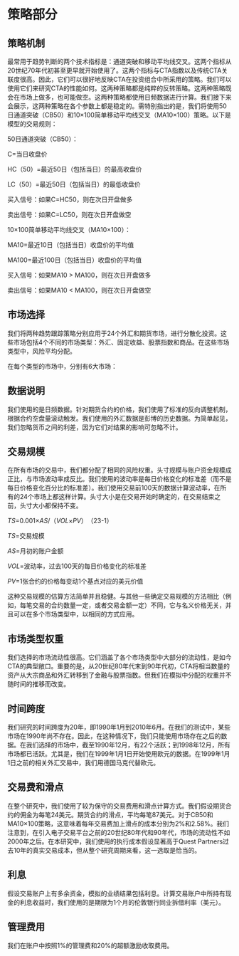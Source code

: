 # 策略部分

## 策略机制

最常用于趋势判断的两个技术指标是：通道突破和移动平均线交叉。这两个指标从20世纪70年代初甚至更早就开始使用了。这两个指标与CTA指数以及传统CTA关联度很高。因此，它们可以很好地反映CTA在投资组合中所采用的策略。我们可以使用它们来研究CTA的性能如何。这两种策略都是纯粹的反转策略。这两种策略既会在市场上做多，也可能做空。这两种策略都使用日频数据进行计算。我们接下来会展示，这两种策略在各个参数上都是稳定的。需特别指出的是，我们将使用50日通道突破（CB50）和10×100简单移动平均线交叉（MA10×100）策略。以下是模型的交易规则：

50日通道突破（CB50）：

C=当日收盘价

HC（50）=最近50日（包括当日）的最高收盘价

LC（50）=最近50日（包括当日）的最低收盘价

买入信号：如果C=HC50，则在次日开盘做多

卖出信号：如果C=LC50，则在次日开盘做空

10×100简单移动平均线交叉（MA10×100）：

MA10=最近10日（包括当日）收盘价的平均值

MA100=最近100日（包括当日）收盘价的平均值

买入信号：如果MA10 > MA100，则在次日开盘做多

卖出信号：如果MA10 < MA100，则在次日开盘做空

## 市场选择

我们将两种趋势跟踪策略分别应用于24个外汇和期货市场，进行分散化投资。这些市场包括4个不同的市场类型：外汇、固定收益、股票指数和商品。在这些市场类型中，风险平均分配。

在每个类型的市场中，分别有6大市场：

[](http://popImage?src='../Images/556-1.jpg')

## 数据说明

我们使用的是日频数据。针对期货合约的价格，我们使用了标准的反向调整机制，根据合约空盘量滚动触发。我们使用的外汇数据是彭博的历史数据。为简单起见，我们忽略货币之间的利差，因为它们对结果的影响可忽略不计。

## 交易规模

在所有市场的交易中，我们都分配了相同的风险权重。头寸规模与账户资金规模成正比，与市场波动率成反比。我们使用的波动率是每日价格变化的标准差（而不是每日价格变化百分比的标准差）。我们使用交易前100天的数据计算波动率，在所有的24个市场上都这样计算。头寸大小是在交易开始时确定的，在交易结束之前，头寸大小都保持不变。

_TS_\=0.001×_AS_/（_VOL_×_PV_）　（23-1）

_TS_\=交易规模

_AS_\=月初的账户金额

_VOL_\=波动率，过去100天的每日价格变化的标准差

_PV_\=1张合约的价格每变动1个基点对应的美元价值

这种交易规模的估算方法简单并且稳健。与其他一些确定交易规模的方法相比（例如，每笔交易的合约数量一定，或者交易金额一定）不同，它与名义价格无关，并且可以在多个市场类型中，以相同的方式应用。

## 市场类型权重

我们选择的市场流动性很高。它们涵盖了各个市场类型中大部分的流动性，是如今CTA的典型敞口。重要的是，从20世纪80年代末到90年代初，CTA将相当数量的资产从大宗商品和外汇转移到了金融与股票指数。但我们在模拟中分配的权重并不随时间的推移而改变。

## 时间跨度

我们研究的时间跨度为20年，即1990年1月到2010年6月。在我们的测试中，某些市场在1990年尚不存在。因此，在这种情况下，我们只能使用市场存在之后的数据。在我们选择的市场中，截至1990年12月，有22个活跃；到1998年12月，所有市场都已活跃。尤其是，我们在1999年1月1日开始使用欧元的数据。在1999年1月1日之前的相关外汇交易中，我们用德国马克代替欧元。

## 交易费和滑点

在整个研究中，我们使用了较为保守的交易费用和滑点计算方式。我们假设期货合约的佣金为每笔24美元。期货合约的滑点，平均每笔87美元。对于CB50和MA10×100策略，这意味着每年交易费加上滑点的成本分别为2%和2.58%。我们注意到，在引入电子交易平台之前的20世纪80年代和90年代，市场的流动性不如2000年之后。在本研究中，我们使用的执行成本假设显著高于Quest Partners过去10年的真实交易成本，但从整个研究周期来看，这一选取是恰当的。

## 利息

假设交易账户上有多余资金，模拟的业绩结果包括利息。计算交易账户中所持有现金的利息收益时，我们使用的是期限为1个月的伦敦银行同业拆借利率（美元）。

## 管理费用

我们在账户中按照1%的管理费和20%的超额激励收取费用。